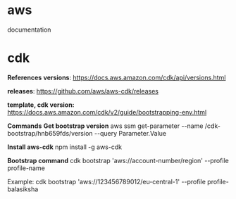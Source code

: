 # aws
documentation

# cdk
**References**
**versions**: https://docs.aws.amazon.com/cdk/api/versions.html
 
**releases**: https://github.com/aws/aws-cdk/releases
 
**template, cdk version:**
https://docs.aws.amazon.com/cdk/v2/guide/bootstrapping-env.html

**Commands**
**Get bootstrap version**
aws ssm get-parameter --name /cdk-bootstrap/hnb659fds/version --query Parameter.Value

**Install aws-cdk**
npm install -g aws-cdk

**Bootstrap command**
cdk bootstrap 'aws://account-number/region' --profile profile-name

Example: cdk bootstrap 'aws://123456789012/eu-central-1' --profile profile-balasiksha
